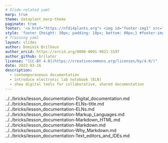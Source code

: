```yaml
---
# Slide-related yaml
marp: true
theme: dataplant_marp-theme
paginate: true
footer: '<a href="https://nfdi4plants.org"> <img id="footer-img1" src="../../images/_logos/DataPLANT/DataPLANT_logo_square_bg_transparent.svg"></a> <a href="https://creativecommons.org/licenses/by/4.0/"><img id="footer-img2" src="../../images/_logos/CreativeCommons/by.svg"> </a>'
style: 'footer {height: 30px; padding: 10px; bottom: 00px;} #footer-img1 {height: 30px; padding-left: 0px;} #footer-img2 {height: 20px; padding-left: 20px; opacity: 0.5;}'
# Training yaml
layout: slides
author: Dominik Brilhaus
author_orcid: https://orcid.org/0000-0001-9021-3197
author_github: brilator
license: "[CC-BY 4.0](https://creativecommons.org/licenses/by/4.0/)"
date: 2023-03-16
description: 
  - contemporaneous documentation
  - introduce electronic lab notebook (ELN)  
  - show digital tools for collaborative, shared documentation
---
```


../../bricks/lesson_documentation-Digital_documentation.md
../../bricks/lesson_documentation-ELNs-title.md
../../bricks/lesson_documentation-ELNs.md
../../bricks/lesson_documentation-Markup_Languages.md
../../bricks/lesson_documentation-Markdown_HTML.md
../../bricks/lesson_documentation-Markdown.md
../../bricks/lesson_documentation-Why_Markdown.md
../../bricks/lesson_documentation-Text_editors_and_IDEs.md
